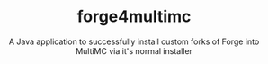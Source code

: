 <div align="center">

# forge4multimc

A Java application to successfully install custom forks of Forge into MultiMC via it's normal installer
</div>
